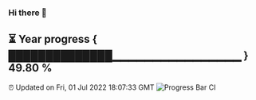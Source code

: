 ### Hi there 👋
⏳ Year progress { ██████████████▁▁▁▁▁▁▁▁▁▁▁▁▁▁▁▁ } 49.80 %
---
⏰ Updated on Fri, 01 Jul 2022 18:07:33 GMT
![Progress Bar CI](https://github.com/Moyi321/Moyi321/workflows/Progress%20Bar%20CI/badge.svg)
